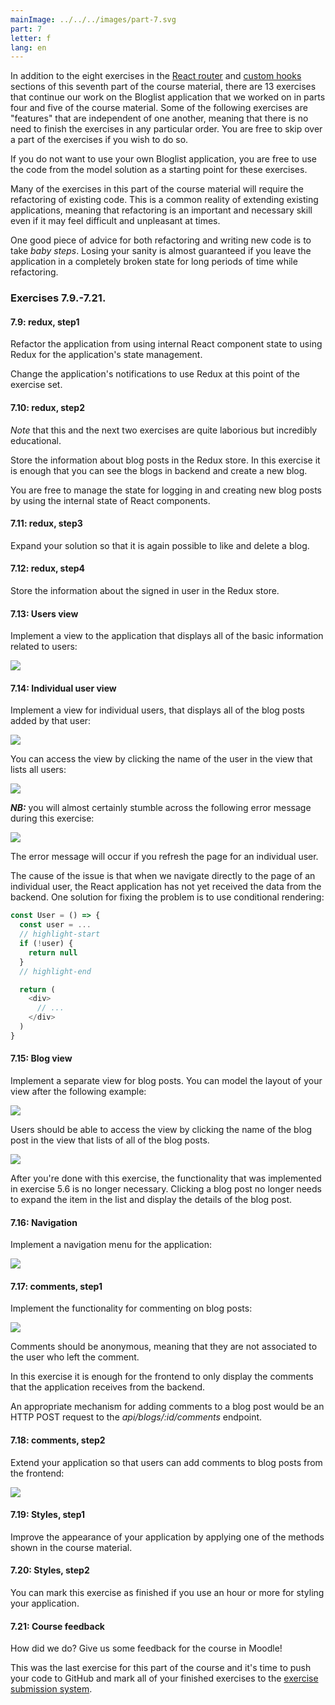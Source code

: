 ```yaml
---
mainImage: ../../../images/part-7.svg
part: 7
letter: f
lang: en
---
```


<div class="content">

In addition to the eight exercises in the [React router](/en/part7/react_router) and [custom hooks]() sections of this seventh part of the course material, there are 13 exercises that continue our work on the Bloglist application that we worked on in parts four and five of the course material. Some of the following exercises are "features" that are independent of one another, meaning that there is no need to finish the exercises in any particular order. You are free to skip over a part of the exercises if you wish to do so.

If you do not want to use your own Bloglist application, you are free to use the code from the model solution as a starting point for these exercises.

Many of the exercises in this part of the course material will require the refactoring of existing code. This is a common reality of extending existing applications, meaning that refactoring is an important and necessary skill even if it may feel difficult and unpleasant at times.

One good piece of advice for both refactoring and writing new code is to take <i> baby steps</i>. Losing your sanity is almost guaranteed if you leave the application in a completely broken state for long periods of time while refactoring.

</div>

<div class="tasks">

### Exercises 7.9.-7.21.

#### 7.9: redux, step1

Refactor the application from using internal React component state to using Redux for the application's state management.

Change the application's notifications to use Redux at this point of the exercise set.

#### 7.10: redux, step2

_Note_ that this and the next two exercises are quite laborious but incredibly educational.

Store the information about blog posts in the Redux store. In this exercise it is enough that you can see the blogs in backend and create a new blog.

You are free to manage the state for logging in and creating new blog posts by using the internal state of React components.

#### 7.11: redux, step3

Expand your solution so that it is again possible to like and delete a blog.

#### 7.12: redux, step4

Store the information about the signed in user in the Redux store.

#### 7.13: Users view

Implement a view to the application that displays all of the basic information related to users:

![](../../images/7/41.png)

#### 7.14: Individual user view

Implement a view for individual users, that displays all of the blog posts added by that user:

![](../../images/7/44.png)

You can access the view by clicking the name of the user in the view that lists all users:

![](../../images/7/43.png)

<i>**NB:**</i> you will almost certainly stumble across the following error message during this exercise:

![](../../images/7/42ea.png)

The error message will occur if you refresh the page for an individual user.

The cause of the issue is that when we navigate directly to the page of an individual user, the React application has not yet received the data from the backend. One solution for fixing the problem is to use conditional rendering:

```js
const User = () => {
  const user = ...
  // highlight-start
  if (!user) {
    return null
  }
  // highlight-end

  return (
    <div>
      // ...
    </div>
  )
}
```

#### 7.15: Blog view

Implement a separate view for blog posts. You can model the layout of your view after the following example:

![](../../images/7/45.png)

Users should be able to access the view by clicking the name of the blog post in the view that lists of all of the blog posts.

![](../../images/7/46.png)

After you're done with this exercise, the functionality that was implemented in exercise 5.6 is no longer necessary. Clicking a blog post no longer needs to expand the item in the list and display the details of the blog post.

#### 7.16: Navigation

Implement a navigation menu for the application:

![](../../images/7/47.png)

#### 7.17: comments, step1

Implement the functionality for commenting on blog posts:

![](../../images/7/48.png)

Comments should be anonymous, meaning that they are not associated to the user who left the comment.

In this exercise it is enough for the frontend to only display the comments that the application receives from the backend.

An appropriate mechanism for adding comments to a blog post would be an HTTP POST request to the <i>api/blogs/:id/comments</i> endpoint.

#### 7.18: comments, step2

Extend your application so that users can add comments to blog posts from the frontend:

![](../../images/7/49.png)

#### 7.19: Styles, step1

Improve the appearance of your application by applying one of the methods shown in the course material.

#### 7.20: Styles, step2

You can mark this exercise as finished if you use an hour or more for styling your application.

#### 7.21: Course feedback

How did we do? Give us some feedback for the course in Moodle!

This was the last exercise for this part of the course and it's time to push your code to GitHub and mark all of your finished exercises to the [exercise submission system](https://studies.cs.helsinki.fi/stats/courses/fullstackopen).

</div>
